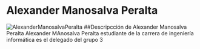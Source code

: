 # Alexander Manosalva Peralta
![AlexanderManosalvaPeralta](https://i.pinimg.com/564x/19/58/21/195821cefa5bf1beb153015097893a97.jpg)
##Descripcción de Alexander Manosalva Peralta
Alexander MAnosalva Peralta estudiante de la carrera de ingeniería informática es el delegado del grupo 3

